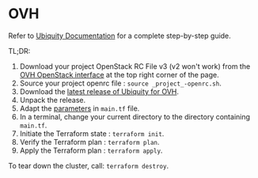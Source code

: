 # OVH

Refer to [Ubiquity Documentation](https://github.com/ubiquitycluster/ubiquity/tree/main/docs) for a complete step-by-step guide.

TL;DR:
1. Download your project OpenStack RC File v3 (v2 won't work) from the [OVH OpenStack interface](https://horizon.cloud.ovh.net/project/) at the top right corner of the page.
2. Source your project openrc file : `source _project_-openrc.sh`.
3. Download the [latest release of Ubiquity for OVH](https://github.com/ubiquitycluster/ubiquity/releases/latest).
4. Unpack the release.
5. Adapt the [parameters](https://github.com/ubiquitycluster/ubiquity/tree/main/docs#4-configuration) in `main.tf` file.
6. In a terminal, change your current directory to the directory containing `main.tf`.
7. Initiate the Terraform state : `terraform init`.
8. Verify the Terraform plan : `terraform plan`.
9. Apply the Terraform plan : `terraform apply`.

To tear down the cluster, call: `terraform destroy`.